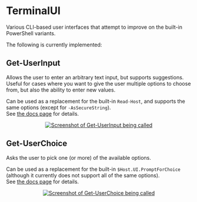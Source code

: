 # TerminalUI

Various CLI-based user interfaces that attempt to improve on the built-in PowerShell variants.

The following is currently implemented:

## Get-UserInput

Allows the user to enter an arbitrary text input, but supports suggestions. Useful for cases where you want to give the user multiple options to choose from, but also the ability to enter new values.

Can be used as a replacement for the built-in `Read-Host`, and supports the same options (except for `-AsSecureString`).  
See [the docs page](docs/Get-UserInput.md) for details.

<div align="center">

[![Screenshot of Get-UserInput being called](https://user-images.githubusercontent.com/4542461/218481009-3e1473c9-5e46-4472-90b0-b0f3f762698c.png)](https://asciinema.org/a/559512)
  
</div>

## Get-UserChoice

Asks the user to pick one (or more) of the available options.

Can be used as a replacement for the built-in `$Host.UI.PromptForChoice` (although it currently does not support all of the same options).  
See [the docs page](docs/Get-UserChoice.md) for details.

<div align="center">
  
[![Screenshot of Get-UserChoice being called](https://user-images.githubusercontent.com/4542461/218476951-09afc950-5333-4c08-99cc-dcfae343b65b.png)](https://asciinema.org/a/lIJcI64CmcxEBCAZFoNvnuOFJ)

</div>
